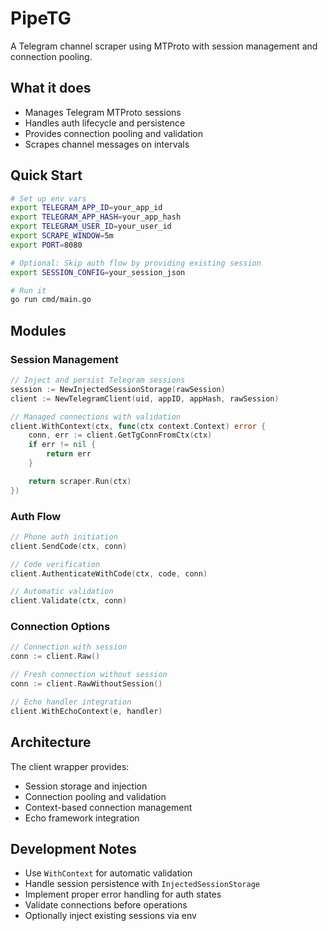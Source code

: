 # PipeTG

A Telegram channel scraper using MTProto with session management and connection pooling.

## What it does

- Manages Telegram MTProto sessions
- Handles auth lifecycle and persistence
- Provides connection pooling and validation
- Scrapes channel messages on intervals

## Quick Start

```bash
# Set up env vars
export TELEGRAM_APP_ID=your_app_id
export TELEGRAM_APP_HASH=your_app_hash
export TELEGRAM_USER_ID=your_user_id
export SCRAPE_WINDOW=5m
export PORT=8080

# Optional: Skip auth flow by providing existing session
export SESSION_CONFIG=your_session_json

# Run it
go run cmd/main.go
```

## Modules

### Session Management
```go
// Inject and persist Telegram sessions
session := NewInjectedSessionStorage(rawSession)
client := NewTelegramClient(uid, appID, appHash, rawSession)

// Managed connections with validation
client.WithContext(ctx, func(ctx context.Context) error {
    conn, err := client.GetTgConnFromCtx(ctx)
    if err != nil {
        return err
    }

    return scraper.Run(ctx)
})
```

### Auth Flow
```go
// Phone auth initiation
client.SendCode(ctx, conn)

// Code verification
client.AuthenticateWithCode(ctx, code, conn)

// Automatic validation
client.Validate(ctx, conn)
```

### Connection Options
```go
// Connection with session
conn := client.Raw() 

// Fresh connection without session
conn := client.RawWithoutSession()

// Echo handler integration
client.WithEchoContext(e, handler)
```

## Architecture

The client wrapper provides:
- Session storage and injection
- Connection pooling and validation
- Context-based connection management
- Echo framework integration

## Development Notes

- Use `WithContext` for automatic validation
- Handle session persistence with `InjectedSessionStorage`
- Implement proper error handling for auth states
- Validate connections before operations
- Optionally inject existing sessions via env